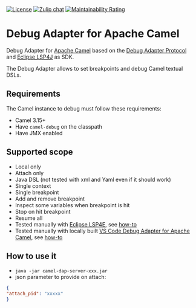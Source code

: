 [![License](https://img.shields.io/badge/license-Apache%202-blue.svg)]()
[![Zulip chat](https://img.shields.io/badge/zulip-join_chat-brightgreen.svg)](https://camel.zulipchat.com/#narrow/stream/258729-camel-tooling)
[![Maintainability Rating](https://sonarcloud.io/api/project_badges/measure?project=camel-tooling_camel-debug-adapter&metric=sqale_rating)](https://sonarcloud.io/summary/new_code?id=camel-tooling_camel-debug-adapter)

# Debug Adapter for Apache Camel

Debug Adapter for [Apache Camel](https://camel.apache.org/) based on the [Debug Adapter Protocol](https://microsoft.github.io/debug-adapter-protocol/) and [Eclipse LSP4J](https://github.com/eclipse/lsp4j) as SDK.

The Debug Adapter allows to set breakpoints and debug Camel textual DSLs.

## Requirements

The Camel instance to debug must follow these requirements:

- Camel 3.15+
- Have `camel-debug` on the classpath
- Have JMX enabled

## Supported scope

- Local only
- Attach only
- Java DSL (not tested with xml and Yaml even if it should work)
- Single context
- Single breakpoint
- Add and remove breakpoint
- Inspect some variables when breakpoint is hit
- Stop on hit breakpoint
- Resume all
- Tested manually with [Eclipse LSP4E](https://github.com/eclipse/lsp4e), see [how-to](https://github.com/camel-tooling/camel-dap-client-eclipse#how-to-use-the-debug-adapter-for-apache-camel)
- Tested manually with locally built [VS Code Debug Adapter for Apache Camel](https://github.com/camel-tooling/camel-dap-client-vscode), see [how-to](https://github.com/camel-tooling/camel-dap-client-vscode#how-to-use-it)

## How to use it

- `java -jar camel-dap-server-xxx.jar`
- json parameter to provide on attach:

```json
{
"attach_pid": "xxxxx"
}
```